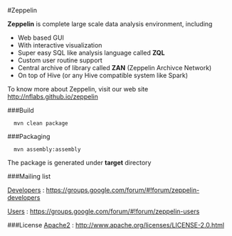 #Zeppelin



**Zeppelin** is complete large scale data analysis environment, including

   * Web based GUI
   * With interactive visualization
   * Super easy SQL like analysis language called **ZQL**
   * Custom user routine support 
   * Central archive of library called **ZAN** (Zeppelin Archivce Network)
   * On top of Hive (or any Hive compatible system like Spark)


To know more about Zeppelin, visit our web site http://nflabs.github.io/zeppelin

###Build

      mvn clean package


###Packaging

      mvn assembly:assembly

The package is generated under __target__ directory

###Mailing list

[Developers](https://groups.google.com/forum/#!forum/zeppelin-developers) : https://groups.google.com/forum/#!forum/zeppelin-developers

[Users](https://groups.google.com/forum/#!forum/zeppelin-users) : https://groups.google.com/forum/#!forum/zeppelin-users


###License
[Apache2](http://www.apache.org/licenses/LICENSE-2.0.html) : http://www.apache.org/licenses/LICENSE-2.0.html






